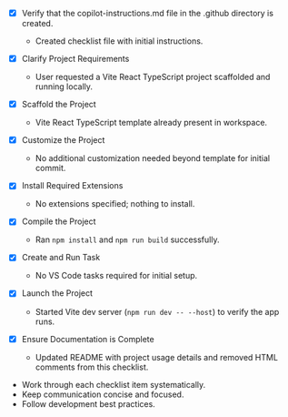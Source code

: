 - [x] Verify that the copilot-instructions.md file in the .github directory is created.
	- Created checklist file with initial instructions.

- [x] Clarify Project Requirements
  - User requested a Vite React TypeScript project scaffolded and running locally.

- [x] Scaffold the Project
  - Vite React TypeScript template already present in workspace.

- [x] Customize the Project
  - No additional customization needed beyond template for initial commit.

- [x] Install Required Extensions
  - No extensions specified; nothing to install.

- [x] Compile the Project
  - Ran `npm install` and `npm run build` successfully.

- [x] Create and Run Task
  - No VS Code tasks required for initial setup.

- [x] Launch the Project
  - Started Vite dev server (`npm run dev -- --host`) to verify the app runs.

- [x] Ensure Documentation is Complete
  - Updated README with project usage details and removed HTML comments from this checklist.
- Work through each checklist item systematically.
- Keep communication concise and focused.
- Follow development best practices.
